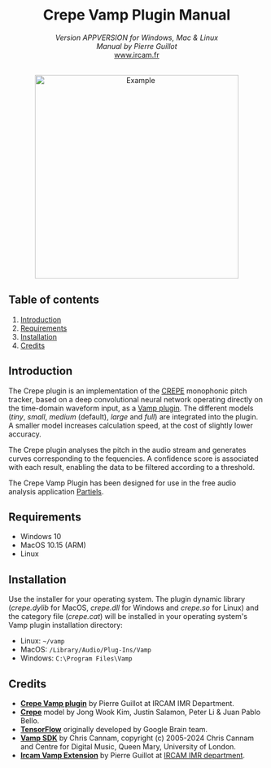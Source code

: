 <h1 align="center">Crepe Vamp Plugin Manual</h1>

<p align="center">
<i>Version APPVERSION for Windows, Mac & Linux</i><br>
<i>Manual by Pierre Guillot</i><br>
<a href="www.ircam.fr">www.ircam.fr</a><br><br>
</p>

<p align="center">
<img src="../resource/Screenshot.png" alt="Example" width="400"/>
</p>

## Table of contents

1. [Introduction](#introduction)
2. [Requirements](#system-requirements)
3. [Installation](#installation)
5. [Credits](#credits)

## Introduction

The Crepe plugin is an implementation of the [CREPE](https://github.com/marl/crepe) monophonic pitch tracker, based on a deep convolutional neural network operating directly on the time-domain waveform input, as a [Vamp plugin](https://www.vamp-plugins.org/). The different models (*tiny*, *small*, *medium* (default), *large* and *full*) are integrated into the plugin. A smaller model increases calculation speed, at the cost of slightly lower accuracy.

The Crepe plugin analyses the pitch in the audio stream and generates curves corresponding to the fequencies. A confidence score is associated with each result, enabling the data to be filtered according to a threshold.

The Crepe Vamp Plugin has been designed for use in the free audio analysis application [Partiels](https://forum.ircam.fr/projects/detail/partiels/).

## Requirements

- Windows 10
- MacOS 10.15 (ARM)
- Linux

## Installation

Use the installer for your operating system. The plugin dynamic library (*crepe.dylib* for MacOS, *crepe.dll* for Windows and *crepe.so* for Linux) and the category file (*crepe.cat*) will be installed in your operating system's Vamp plugin installation directory:
- Linux: `~/vamp`
- MacOS: `/Library/Audio/Plug-Ins/Vamp`
- Windows: `C:\Program Files\Vamp`

## Credits

- **[Crepe Vamp plugin](https://www.ircam.fr/)** by Pierre Guillot at IRCAM IMR Department.
- **[Crepe](https://github.com/marl/crepe)** model by Jong Wook Kim, Justin Salamon, Peter Li & Juan Pablo Bello.
- **[TensorFlow](https://github.com/tensorflow/tensorflow)** originally developed by Google Brain team. 
- **[Vamp SDK](https://github.com/vamp-plugins/vamp-plugin-sdk)** by Chris Cannam, copyright (c) 2005-2024 Chris Cannam and Centre for Digital Music, Queen Mary, University of London.
- **[Ircam Vamp Extension](https://github.com/Ircam-Partiels/ircam-vamp-extension)** by Pierre Guillot at [IRCAM IMR department](https://www.ircam.fr/).  

